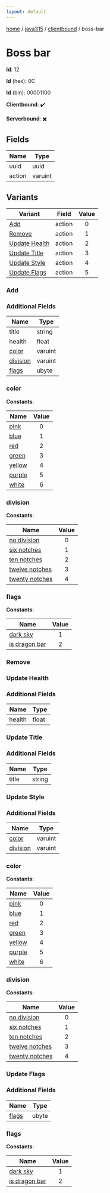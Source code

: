 ```yaml
---
layout: default
---
```


[home](/)  /  [java315](/protocol/java315)  /  [clientbound](/protocol/java315/clientbound)  /  boss-bar

# Boss bar

**Id**: 12

**Id** (hex): 0C

**Id** (bin): 00001100

**Clientbound**: ✔️

**Serverbound**: ✖️

## Fields

Name | Type
---|---
uuid | uuid
action | varuint

## Variants

Variant | Field | Value
---|---|:---:
[Add](#add) | action | 0
[Remove](#remove) | action | 1
[Update Health](#update_health) | action | 2
[Update Title](#update_title) | action | 3
[Update Style](#update_style) | action | 4
[Update Flags](#update_flags) | action | 5

### Add

### Additional Fields

Name | Type
---|---
title | string
health | float
[color](#add_color) | varuint
[division](#add_division) | varuint
[flags](#add_flags) | ubyte

### color

**Constants**:

Name | Value
---|:---:
[pink](add_color_pink) | 0
[blue](add_color_blue) | 1
[red](add_color_red) | 2
[green](add_color_green) | 3
[yellow](add_color_yellow) | 4
[purple](add_color_purple) | 5
[white](add_color_white) | 6

### division

**Constants**:

Name | Value
---|:---:
[no division](add_division_no-division) | 0
[six notches](add_division_six-notches) | 1
[ten notches](add_division_ten-notches) | 2
[twelve notches](add_division_twelve-notches) | 3
[twenty notches](add_division_twenty-notches) | 4

### flags

**Constants**:

Name | Value
---|:---:
[dark sky](add_flags_dark-sky) | 1
[is dragon bar](add_flags_is-dragon-bar) | 2

### Remove

### Update Health

### Additional Fields

Name | Type
---|---
health | float

### Update Title

### Additional Fields

Name | Type
---|---
title | string

### Update Style

### Additional Fields

Name | Type
---|---
[color](#update-style_color) | varuint
[division](#update-style_division) | varuint

### color

**Constants**:

Name | Value
---|:---:
[pink](update-style_color_pink) | 0
[blue](update-style_color_blue) | 1
[red](update-style_color_red) | 2
[green](update-style_color_green) | 3
[yellow](update-style_color_yellow) | 4
[purple](update-style_color_purple) | 5
[white](update-style_color_white) | 6

### division

**Constants**:

Name | Value
---|:---:
[no division](update-style_division_no-division) | 0
[six notches](update-style_division_six-notches) | 1
[ten notches](update-style_division_ten-notches) | 2
[twelve notches](update-style_division_twelve-notches) | 3
[twenty notches](update-style_division_twenty-notches) | 4

### Update Flags

### Additional Fields

Name | Type
---|---
[flags](#update-flags_flags) | ubyte

### flags

**Constants**:

Name | Value
---|:---:
[dark sky](update-flags_flags_dark-sky) | 1
[is dragon bar](update-flags_flags_is-dragon-bar) | 2

